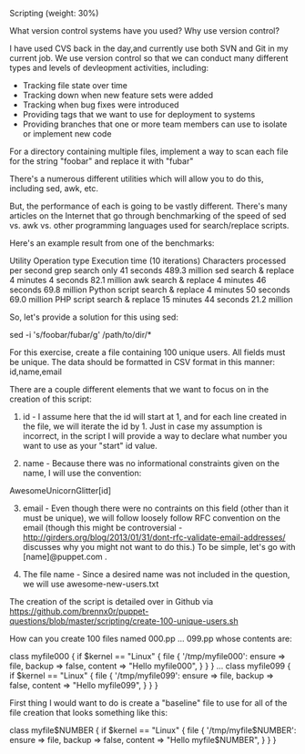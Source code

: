 Scripting (weight: 30%)

What version control systems have you used?  Why use version control?

I have used CVS back in the day,and currently use both SVN and Git in my current job.  We use version control so that we can conduct many different types and levels of devleopment activities, including:

- Tracking file state over time 
- Tracking down when new feature sets were added
- Tracking when bug fixes were introduced
- Providing tags that we want to use for deployment to systems
- Providing branches that one or more team members can use to isolate or implement new code





For a directory containing multiple files, implement a way to scan each file for the string "foobar" and replace it with "fubar"

There's a numerous different utilities which will allow you to do this, including sed, awk, etc.

But, the performance of each is going to be vastly different.  There's many articles on the Internet that go through benchmarking of the speed of sed vs. awk vs. other programming languages used for search/replace scripts.

Here's an example result from one of the benchmarks:


Utility Operation type  Execution time (10 iterations)  Characters processed per second
grep  search only 41 seconds  489.3 million
sed search & replace  4 minutes 4 seconds 82.1 million
awk search & replace  4 minutes 46 seconds  69.8 million
Python script search & replace  4 minutes 50 seconds  69.0 million
PHP script  search & replace  15 minutes 44 seconds 21.2 million


So, let's provide a solution for this using sed:

sed -i 's/foobar/fubar/g' /path/to/dir/*


For this exercise, create a file containing 100 unique users. All fields must be unique. The data should be formatted in CSV format in this manner:  id,name,email

There are a couple different elements that we want to focus on in the creation of this script:

1. id - I assume here that the id will start at 1, and for each line created in the file, we will iterate the id by 1.  Just in case my assumption is incorrect, in the script I will provide a way to declare what number you want to use as your "start" id value.


2.  name - Because there was no informational constraints given on the name, I will use the convention:

AwesomeUnicornGlitter[id]

3.  email - Even though there were no contraints on this field (other than it must be unique), we will follow loosely follow RFC convention on the email (though this might be controversial - http://girders.org/blog/2013/01/31/dont-rfc-validate-email-addresses/ discusses why you might not want to do this.)
To be simple, let's go with [name]@puppet.com .

4.  The file name - Since a desired name was not included in the question, we will use awesome-new-users.txt

The creation of the script is detailed over in Github via https://github.com/brennx0r/puppet-questions/blob/master/scripting/create-100-unique-users.sh






How can you create 100 files named 000.pp ... 099.pp whose contents are:

class myfile000 {
    if $kernel == "Linux" {
      file { '/tmp/myfile000':
        ensure  => file,
        backup  => false,
        content => "Hello myfile000",
      }
    }
 }
...
class myfile099 {
    if $kernel == "Linux" {
      file { '/tmp/myfile099':
        ensure  => file,
        backup  => false,
        content => "Hello myfile099",
      }
    }
 }



 First thing I would want to do is create a "baseline" file to use for all of the file creation that looks something like this:


 class myfile$NUMBER {
    if $kernel == "Linux" {
      file { '/tmp/myfile$NUMBER':
        ensure  => file,
        backup  => false,
        content => "Hello myfile$NUMBER",
      }
    }
 }


